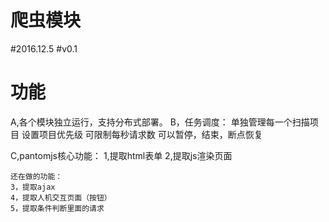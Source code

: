 # 爬虫模块
#2016.12.5
#v0.1
# 功能
A,各个模块独立运行，支持分布式部署。
B，任务调度：
	单独管理每一个扫描项目
	设置项目优先级
	可限制每秒请求数
	可以暂停，结束，断点恢复


C,pantomjs核心功能：
	1,提取html表单
	2,提取js渲染页面

	还在做的功能：
	3，提取ajax
	4，提取人机交互页面（按钮）
	5，提取条件判断里面的请求